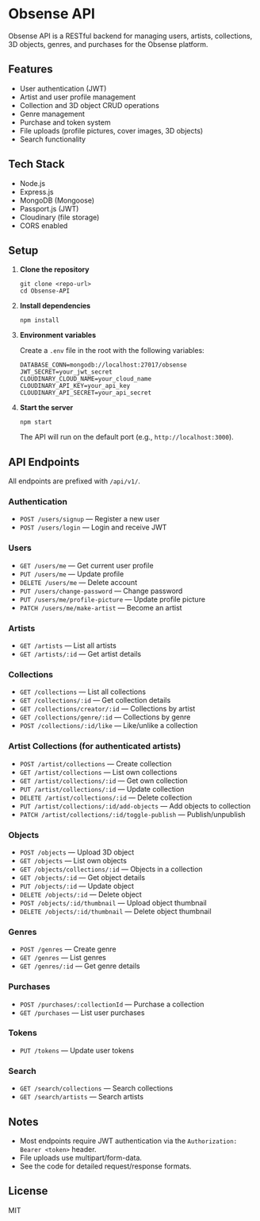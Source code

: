 # Obsense API

Obsense API is a RESTful backend for managing users, artists, collections, 3D objects, genres, and purchases for the Obsense platform.

## Features

- User authentication (JWT)
- Artist and user profile management
- Collection and 3D object CRUD operations
- Genre management
- Purchase and token system
- File uploads (profile pictures, cover images, 3D objects)
- Search functionality

## Tech Stack

- Node.js
- Express.js
- MongoDB (Mongoose)
- Passport.js (JWT)
- Cloudinary (file storage)
- CORS enabled

## Setup

1. **Clone the repository**

   ```
   git clone <repo-url>
   cd Obsense-API
   ```

2. **Install dependencies**

   ```
   npm install
   ```

3. **Environment variables**

   Create a `.env` file in the root with the following variables:

   ```
   DATABASE_CONN=mongodb://localhost:27017/obsense
   JWT_SECRET=your_jwt_secret
   CLOUDINARY_CLOUD_NAME=your_cloud_name
   CLOUDINARY_API_KEY=your_api_key
   CLOUDINARY_API_SECRET=your_api_secret
   ```

4. **Start the server**

   ```
   npm start
   ```

   The API will run on the default port (e.g., `http://localhost:3000`).

## API Endpoints

All endpoints are prefixed with `/api/v1/`.

### Authentication

- `POST /users/signup` — Register a new user
- `POST /users/login` — Login and receive JWT

### Users

- `GET /users/me` — Get current user profile
- `PUT /users/me` — Update profile
- `DELETE /users/me` — Delete account
- `PUT /users/change-password` — Change password
- `PUT /users/me/profile-picture` — Update profile picture
- `PATCH /users/me/make-artist` — Become an artist

### Artists

- `GET /artists` — List all artists
- `GET /artists/:id` — Get artist details

### Collections

- `GET /collections` — List all collections
- `GET /collections/:id` — Get collection details
- `GET /collections/creator/:id` — Collections by artist
- `GET /collections/genre/:id` — Collections by genre
- `POST /collections/:id/like` — Like/unlike a collection

### Artist Collections (for authenticated artists)

- `POST /artist/collections` — Create collection
- `GET /artist/collections` — List own collections
- `GET /artist/collections/:id` — Get own collection
- `PUT /artist/collections/:id` — Update collection
- `DELETE /artist/collections/:id` — Delete collection
- `PUT /artist/collections/:id/add-objects` — Add objects to collection
- `PATCH /artist/collections/:id/toggle-publish` — Publish/unpublish

### Objects

- `POST /objects` — Upload 3D object
- `GET /objects` — List own objects
- `GET /objects/collections/:id` — Objects in a collection
- `GET /objects/:id` — Get object details
- `PUT /objects/:id` — Update object
- `DELETE /objects/:id` — Delete object
- `POST /objects/:id/thumbnail` — Upload object thumbnail
- `DELETE /objects/:id/thumbnail` — Delete object thumbnail

### Genres

- `POST /genres` — Create genre
- `GET /genres` — List genres
- `GET /genres/:id` — Get genre details

### Purchases

- `POST /purchases/:collectionId` — Purchase a collection
- `GET /purchases` — List user purchases

### Tokens

- `PUT /tokens` — Update user tokens

### Search

- `GET /search/collections` — Search collections
- `GET /search/artists` — Search artists

## Notes

- Most endpoints require JWT authentication via the `Authorization: Bearer <token>` header.
- File uploads use multipart/form-data.
- See the code for detailed request/response formats.

## License

MIT
